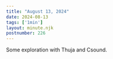```yaml
---
title: "August 13, 2024"
date: 2024-08-13
tags: ['1min']
layout: minute.njk
postnumber: 226
---	
```


Some exploration with Thuja and Csound. 
